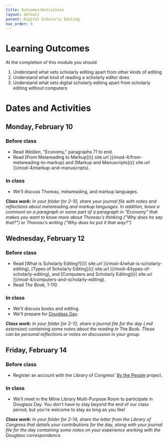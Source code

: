 ```yaml
---
title: Outcomes/Activities
layout: default
parent: Digital Scholarly Editing
nav_order: 0
---
```

# Learning Outcomes

At the completion of this module you should

1. Understand what sets scholarly editing apart from other kinds of editing
2. Understand what kind of reading a scholarly editor does
3. Understand what sets digital scholarly editing apart from scholarly editing without computers

# Dates and Activities

## Monday, February 10

### Before class

- Read *Walden*, "Economy," paragraphs 71 to end.
- Read [From Metareading to Markup]({{ site.url }}/mod-4/from-metareading-to-markup) and [Markup and Manuscripts]({{ site.url }}/mod-4/markup-and-manuscripts).

### In class

- We'll discuss Thoreau, metareading, and markup languages.

***Class work:*** *In your folder for 2-10, share your journal file with notes and reflections about metareading and markup languages. In addition, leave a comment on a paragraph or some part of a paragraph in "Economy" that makes you want to know more about Thoreau's thinking ("Why does he say that?") or Thoreau's writing ("Why does he put it that way?")*

## Wednesday, February 12

### Before class

- Read [What is Scholarly Editing?]({{ site.url }}/mod-4/what-is-scholarly-editing), [Types of Scholarly Editing]({{ site.url }}/mod-4/types-of-scholarly-editing), and [Computers and Scholarly Editing]({{ site.url }}/mod-4/computers-and-scholarly-editing).
- Read *The Book*, 1-110

### In class

- We'll discuss books and editing.
- We'll prepare for [Douglass Day](https://cdl-geneseo.github.io/douglass-day/).

***Class work:*** *In your folder for 2-12, share a journal file for the day (.md extension) containing some notes about the reading in* The Book. *These can be personal reflections or notes on discussion in your group.*

## Friday, February 14

### Before class

- Register an account with the Library of Congress' [By the People](https://crowd.loc.gov/) project.

### In class

- We'll meet in the Milne Library Multi-Purpose Room to participate in Douglass Day. You don't have to stay beyond the end of our class period, but you're welcome to stay as long as you like!

***Class work:*** *In your folder for 2-14, share the letter from the Library of Congress that details your contributions for the day, along with your journal file for the day containing some notes on your experience working with the Douglass correspondence.*